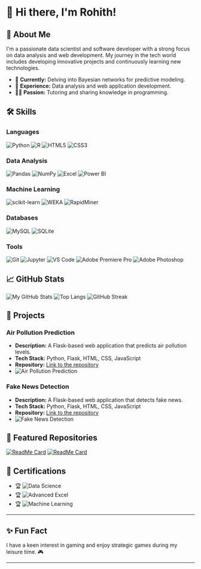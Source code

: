 # 👋 Hi there, I'm Rohith!

## 🚀 About Me
I'm a passionate data scientist and software developer with a strong focus on data analysis and web development. My journey in the tech world includes developing innovative projects and continuously learning new technologies.

- 🌱 **Currently:** Delving into Bayesian networks for predictive modeling.
- 💼 **Experience:** Data analysis and web application development.
- 🧑‍🏫 **Passion:** Tutoring and sharing knowledge in programming.

## 🛠️ Skills


### Languages
![Python](https://img.shields.io/badge/Python-3776AB?style=for-the-badge&logo=python&logoColor=white)
![R](https://img.shields.io/badge/R-276DC3?style=for-the-badge&logo=r&logoColor=white)
![HTML5](https://img.shields.io/badge/HTML5-E34F26?style=for-the-badge&logo=html5&logoColor=white)
![CSS3](https://img.shields.io/badge/CSS3-1572B6?style=for-the-badge&logo=css3&logoColor=white)

### Data Analysis
![Pandas](https://img.shields.io/badge/Pandas-150458?style=for-the-badge&logo=pandas&logoColor=white)
![NumPy](https://img.shields.io/badge/NumPy-013243?style=for-the-badge&logo=numpy&logoColor=white)
![Excel](https://img.shields.io/badge/Microsoft_Excel-217346?style=for-the-badge&logo=microsoft-excel&logoColor=white)
![Power BI](https://img.shields.io/badge/Power_BI-F2C811?style=for-the-badge&logo=power-bi&logoColor=black)

### Machine Learning
![scikit-learn](https://img.shields.io/badge/scikit--learn-F7931E?style=for-the-badge&logo=scikit-learn&logoColor=white)
![WEKA](https://img.shields.io/badge/WEKA-007396?style=for-the-badge&logoColor=white)
![RapidMiner](https://img.shields.io/badge/RapidMiner-FF6F00?style=for-the-badge&logoColor=white)

### Databases
![MySQL](https://img.shields.io/badge/MySQL-4479A1?style=for-the-badge&logo=mysql&logoColor=white)
![SQLite](https://img.shields.io/badge/SQLite-003B57?style=for-the-badge&logo=sqlite&logoColor=white)

### Tools
![Git](https://img.shields.io/badge/Git-F05032?style=for-the-badge&logo=git&logoColor=white)
![Jupyter](https://img.shields.io/badge/Jupyter-F37626?style=for-the-badge&logo=jupyter&logoColor=white)
![VS Code](https://img.shields.io/badge/VS_Code-0078D4?style=for-the-badge&logo=visual-studio-code&logoColor=white)
![Adobe Premiere Pro](https://img.shields.io/badge/Adobe_Premiere_Pro-9999FF?style=for-the-badge&logo=adobe-premiere-pro&logoColor=white)
![Adobe Photoshop](https://img.shields.io/badge/Adobe_Photoshop-31A8FF?style=for-the-badge&logo=adobe-photoshop&logoColor=white)

## 📈 GitHub Stats
![My GitHub Stats](https://github-readme-stats.vercel.app/api?username=code-by-rohith&show_icons=true&theme=radical&count_private=true&hide=prs)
![Top Langs](https://github-readme-stats.vercel.app/api/top-langs/?username=code-by-rohith&layout=compact&theme=radical)
![GitHub Streak](https://github-readme-streak-stats.herokuapp.com/?user=code-by-rohith&theme=radical)

## 🔗 Projects
### Air Pollution Prediction
- **Description:** A Flask-based web application that predicts air pollution levels.
- **Tech Stack:** Python, Flask, HTML, CSS, JavaScript
- **Repository:** [Link to the repository](https://github.com/code-by-rohith/AirPollutionPrediction-Using-MachineLearning)
- ![Air Pollution Prediction](https://img.shields.io/badge/Project_Air_Pollution_Prediction-009688?style=for-the-badge&logo=flask&logoColor=white)

### Fake News Detection
- **Description:** A Flask-based web application that detects fake news.
- **Tech Stack:** Python, Flask, HTML, CSS, JavaScript
- **Repository:** [Link to the repository](https://github.com/code-by-rohith/Fake-News-Detection)
- ![Fake News Detection](https://img.shields.io/badge/Project_Fake_News_Detection-FF5722?style=for-the-badge&logo=flask&logoColor=white)

## 🌟 Featured Repositories
[![ReadMe Card](https://github-readme-stats.vercel.app/api/pin/?username=code-by-rohith&repo=Basic-BlockChain&theme=radical)](https://github.com/code-by-rohith/Basic-BlockChain)
[![ReadMe Card](https://github-readme-stats.vercel.app/api/pin/?username=code-by-rohith&repo=CommunityForum-Using-MERN&theme=radical)](https://github.com/code-by-rohith/CommunityForum-Using-MERN)

## 📄 Certifications
- 🏆 ![Data Science](https://img.shields.io/badge/Data_Science_Specialization-blue?style=for-the-badge&logo=certification&logoColor=white)
- 🏆 ![Advanced Excel](https://img.shields.io/badge/Advanced_Excel-green?style=for-the-badge&logo=certification&logoColor=white)
- 🏆 ![Machine Learning](https://img.shields.io/badge/Machine_Learning-orange?style=for-the-badge&logo=certification&logoColor=white)

-------------------------------------------------------------------------------------

## ✨ Fun Fact
I have a keen interest in gaming and enjoy strategic games during my leisure time. 🎮

-------------------------------------------------------------------------------------
